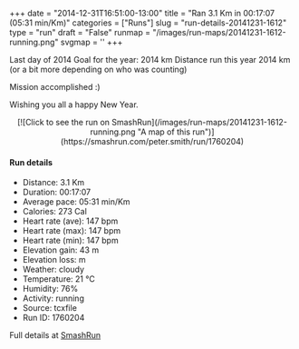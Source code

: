 +++
date = "2014-12-31T16:51:00-13:00"
title = "Ran 3.1 Km in 00:17:07 (05:31 min/Km)"
categories = ["Runs"]
slug = "run-details-20141231-1612"
type = "run"
draft = "False"
runmap = "/images/run-maps/20141231-1612-running.png"
svgmap = '<polyline points="0 54, 7 44, 21 47, 35 26, 39 28, 66 45, 90 48, 100 73, 93 51, 91 50, 83 47, 81 44, 65 45, 63 42, 36 26, 22 46, 21 47, 7 45">'
+++

Last day of 2014
Goal for the year: 2014 km
Distance run this year 2014 km (or a bit more depending on who was counting)

Mission accomplished :)

Wishing you all a happy New Year. 



<!--more-->

<center>
[![Click to see the run on SmashRun](/images/run-maps/20141231-1612-running.png "A map of this run")](https://smashrun.com/peter.smith/run/1760204)
</center>

#### Run details

* Distance: 3.1 Km
* Duration: 00:17:07
* Average pace: 05:31 min/Km
* Calories: 273 Cal
* Heart rate (ave): 147 bpm
* Heart rate (max): 147 bpm
* Heart rate (min): 147 bpm
* Elevation gain: 43 m
* Elevation loss:  m
* Weather: cloudy
* Temperature: 21 &deg;C
* Humidity: 76%
* Activity: running
* Source: tcxfile
* Run ID: 1760204

Full details at [SmashRun](https://smashrun.com/peter.smith/run/1760204)